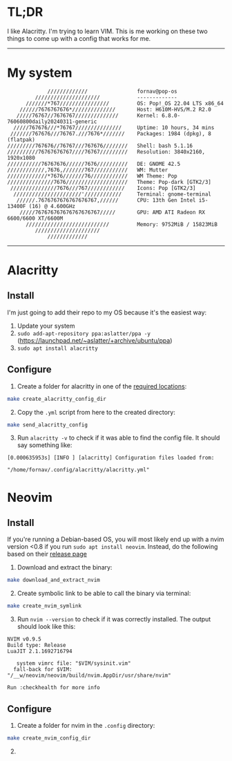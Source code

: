 # TL;DR
I like Alacritty. I'm trying to learn VIM. This is me working on these two things to come up with a config that works for me.

-------
# My system
```
             /////////////                fornav@pop-os 
         /////////////////////            ------------- 
      ///////*767////////////////         OS: Pop!_OS 22.04 LTS x86_64 
    //////7676767676*//////////////       Host: H610M-HVS/M.2 R2.0 
   /////76767//7676767//////////////      Kernel: 6.8.0-76060800daily20240311-generic 
  /////767676///*76767///////////////     Uptime: 10 hours, 34 mins 
 ///////767676///76767.///7676*///////    Packages: 1984 (dpkg), 8 (flatpak) 
/////////767676//76767///767676////////   Shell: bash 5.1.16 
//////////76767676767////76767/////////   Resolution: 3840x2160, 1920x1080 
///////////76767676//////7676//////////   DE: GNOME 42.5 
////////////,7676,///////767///////////   WM: Mutter 
/////////////*7676///////76////////////   WM Theme: Pop 
///////////////7676////////////////////   Theme: Pop-dark [GTK2/3] 
 ///////////////7676///767////////////    Icons: Pop [GTK2/3] 
  //////////////////////'////////////     Terminal: gnome-terminal 
   //////.7676767676767676767,//////      CPU: 13th Gen Intel i5-13400F (16) @ 4.600GHz 
    /////767676767676767676767/////       GPU: AMD ATI Radeon RX 6600/6600 XT/6600M 
      ///////////////////////////         Memory: 9752MiB / 15823MiB 
         /////////////////////
             /////////////                                                                                                          
```

-------
# Alacritty

## Install
I'm just going to add their repo to my OS because it's the easiest way:
1. Update your system
2. `sudo add-apt-repository ppa:aslatter/ppa -y` (https://launchpad.net/~aslatter/+archive/ubuntu/ppa)
3. `sudo apt install alacritty`

## Configure
1. Create a folder for alacritty in one of the [required locations](https://github.com/alacritty/alacritty):
```bash
make create_alacritty_config_dir
```
2. Copy the `.yml` script from here to the created directory:
```bash
make send_alacritty_config
```
3. Run `alacritty -v` to check if it was able to find the config file. It should say something like:
```
[0.000635953s] [INFO ] [alacritty] Configuration files loaded from:
                                     "/home/fornav/.config/alacritty/alacritty.yml"
```

# Neovim

## Install
If you're running a Debian-based OS, you will most likely end up with a nvim version <0.8 if you run `sudo apt install neovim`. Instead, do the following based on their [release page](https://github.com/neovim/neovim/releases/)
1. Download and extract the binary:
```bash
make download_and_extract_nvim
```
2. Create symbolic link to be able to call the binary via terminal:
```bash
make create_nvim_symlink
```
3. Run `nvim --version` to check if it was correctly installed. The output should look like this:
```
NVIM v0.9.5
Build type: Release
LuaJIT 2.1.1692716794

   system vimrc file: "$VIM/sysinit.vim"
  fall-back for $VIM: "/__w/neovim/neovim/build/nvim.AppDir/usr/share/nvim"

Run :checkhealth for more info
```

## Configure
1. Create a folder for nvim in the `.config` directory:
```bash
make create_nvim_config_dir
```
2. 
